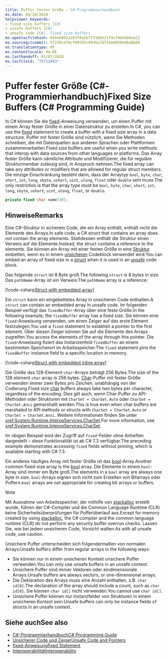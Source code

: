 ```yaml
---
title: Puffer fester Größe – C#-Programmierhandbuch
ms.date: 04/20/2018
helpviewer_keywords:
- fixed size buffers [C#]
- unsafe buffers [C#]
- unsafe code [C#], fixed size buffers
ms.openlocfilehash: b5be6892a265f0a2b7f3109321fdcf46d4b0ea22
ms.sourcegitcommit: 5f236cd78cf09593c8945a7d753e0850e96a0b80
ms.translationtype: HT
ms.contentlocale: de-DE
ms.lasthandoff: 01/07/2020
ms.locfileid: "75711843"
---
```

# <a name="fixed-size-buffers-c-programming-guide"></a><span data-ttu-id="47dc7-102">Puffer fester Größe (C#-Programmierhandbuch)</span><span class="sxs-lookup"><span data-stu-id="47dc7-102">Fixed Size Buffers (C# Programming Guide)</span></span>

<span data-ttu-id="47dc7-103">In C# können Sie die [fixed](../../language-reference/keywords/fixed-statement.md)-Anweisung verwenden, um einen Puffer mit einem Array fester Größe in einer Datenstruktur zu erstellen.</span><span class="sxs-lookup"><span data-stu-id="47dc7-103">In C#, you can use the [fixed](../../language-reference/keywords/fixed-statement.md) statement to create a buffer with a fixed size array in a data structure.</span></span> <span data-ttu-id="47dc7-104">Puffer mit fester Größe sind nützlich, wenn Sie Methoden schreiben, die mit Datenquellen aus anderen Sprachen oder Plattformen zusammenarbeiten.</span><span class="sxs-lookup"><span data-stu-id="47dc7-104">Fixed size buffers are useful when you write methods that interop with data sources from other languages or platforms.</span></span> <span data-ttu-id="47dc7-105">Das Array fester Größe kann sämtliche Attribute und Modifizierer, die für reguläre Strukturmember zulässig sind, in Anspruch nehmen.</span><span class="sxs-lookup"><span data-stu-id="47dc7-105">The fixed array can take any attributes or modifiers that are allowed for regular struct members.</span></span> <span data-ttu-id="47dc7-106">Die einzige Einschränkung besteht darin, dass der Arraytyp `bool`, `byte`, `char`, `short`, `int`, `long`, `sbyte`, `ushort`, `uint`, `ulong`, `float` oder `double` sein muss.</span><span class="sxs-lookup"><span data-stu-id="47dc7-106">The only restriction is that the array type must be `bool`, `byte`, `char`, `short`, `int`, `long`, `sbyte`, `ushort`, `uint`, `ulong`, `float`, or `double`.</span></span>

```csharp
private fixed char name[30];
```

## <a name="remarks"></a><span data-ttu-id="47dc7-107">Hinweise</span><span class="sxs-lookup"><span data-stu-id="47dc7-107">Remarks</span></span>

<span data-ttu-id="47dc7-108">Eine C#-Struktur in sicherem Code, die ein Array enthält, enthält nicht die Elemente des Arrays.</span><span class="sxs-lookup"><span data-stu-id="47dc7-108">In safe code, a C# struct that contains an array does not contain the array elements.</span></span> <span data-ttu-id="47dc7-109">Stattdessen enthält die Struktur einen Verweis auf die Elemente.</span><span class="sxs-lookup"><span data-stu-id="47dc7-109">Instead, the struct contains a reference to the elements.</span></span> <span data-ttu-id="47dc7-110">Sie können ein Array mit einer festen Größe in eine [Struktur](../../language-reference/keywords/struct.md) einbetten, wenn es in einem [unsicheren](../../language-reference/keywords/unsafe.md) Codeblock verwendet wird.</span><span class="sxs-lookup"><span data-stu-id="47dc7-110">You can embed an array of fixed size in a [struct](../../language-reference/keywords/struct.md) when it is used in an [unsafe](../../language-reference/keywords/unsafe.md) code block.</span></span>

<span data-ttu-id="47dc7-111">Das folgende `struct` ist 8 Byte groß.</span><span class="sxs-lookup"><span data-stu-id="47dc7-111">The following `struct` is 8 bytes in size.</span></span> <span data-ttu-id="47dc7-112">Das `pathName`-Array ist ein Verweis:</span><span class="sxs-lookup"><span data-stu-id="47dc7-112">The `pathName` array is a reference:</span></span>

[!code-csharp[Struct with embedded array](../../../../samples/snippets/csharp/keywords/FixedKeywordExamples.cs#6)]

<span data-ttu-id="47dc7-113">Ein `struct` kann ein eingebettetes Array in unsicheren Code enthalten.</span><span class="sxs-lookup"><span data-stu-id="47dc7-113">A `struct` can contain an embedded array in unsafe code.</span></span> <span data-ttu-id="47dc7-114">Im folgenden Beispiel verfügt das `fixedBuffer`-Array über eine feste Größe.</span><span class="sxs-lookup"><span data-stu-id="47dc7-114">In the following example, the `fixedBuffer` array has a fixed size.</span></span> <span data-ttu-id="47dc7-115">Sie können eine `fixed`-Anweisung verwenden, um einen Zeiger auf das erste Element festzulegen.</span><span class="sxs-lookup"><span data-stu-id="47dc7-115">You use a `fixed` statement to establish a pointer to the first element.</span></span> <span data-ttu-id="47dc7-116">Über diesen Zeiger können Sie auf die Elemente des Arrays zugreifen.</span><span class="sxs-lookup"><span data-stu-id="47dc7-116">You access the elements of the array through this pointer.</span></span> <span data-ttu-id="47dc7-117">Die `fixed`-Anweisung fixiert das Instanzenfeld `fixedBuffer` an einem bestimmten Speicherort im Arbeitsspeicher.</span><span class="sxs-lookup"><span data-stu-id="47dc7-117">The `fixed` statement pins the `fixedBuffer` instance field to a specific location in memory.</span></span>

[!code-csharp[Struct with embedded inline array](../../../../samples/snippets/csharp/keywords/FixedKeywordExamples.cs#7)]

<span data-ttu-id="47dc7-118">Die Größe des 128-Element-`char`-Arrays beträgt 256 Bytes.</span><span class="sxs-lookup"><span data-stu-id="47dc7-118">The size of the 128 element `char` array is 256 bytes.</span></span> <span data-ttu-id="47dc7-119">[Char](../../language-reference/builtin-types/char.md)-Puffer mit fester Größe verwenden immer zwei Bytes pro Zeichen, unabhängig von der Codierung.</span><span class="sxs-lookup"><span data-stu-id="47dc7-119">Fixed size [char](../../language-reference/builtin-types/char.md) buffers always take two bytes per character, regardless of the encoding.</span></span> <span data-ttu-id="47dc7-120">Dies gilt auch, wenn Char-Puffer zu API-Methoden oder Strukturen mit `CharSet = CharSet.Auto` oder `CharSet = CharSet.Ansi` gemarshallt werden.</span><span class="sxs-lookup"><span data-stu-id="47dc7-120">This is true even when char buffers are marshaled to API methods or structs with `CharSet = CharSet.Auto` or `CharSet = CharSet.Ansi`.</span></span> <span data-ttu-id="47dc7-121">Weitere Informationen finden Sie unter <xref:System.Runtime.InteropServices.CharSet>.</span><span class="sxs-lookup"><span data-stu-id="47dc7-121">For more information, see <xref:System.Runtime.InteropServices.CharSet>.</span></span>

<span data-ttu-id="47dc7-122">Im obigen Beispiel wird der Zugriff auf `fixed`-Felder ohne Anheften dargestellt – diese Funktionalität ist ab C# 7.3 verfügbar.</span><span class="sxs-lookup"><span data-stu-id="47dc7-122">The  preceding example demonstrates accessing `fixed` fields without pinning, which is available starting with C# 7.3.</span></span>

<span data-ttu-id="47dc7-123">Ein anderes häufiges Array mit fester Größe ist das [bool](../../language-reference/builtin-types/bool.md)-Array.</span><span class="sxs-lookup"><span data-stu-id="47dc7-123">Another common fixed-size array is the [bool](../../language-reference/builtin-types/bool.md) array.</span></span> <span data-ttu-id="47dc7-124">Die Elemente in einem `bool`-Array sind immer ein Byte groß.</span><span class="sxs-lookup"><span data-stu-id="47dc7-124">The elements in a `bool` array are always one byte in size.</span></span> <span data-ttu-id="47dc7-125">`bool`-Arrays eignen sich nicht zum Erstellen von Bitarrays oder Puffern.</span><span class="sxs-lookup"><span data-stu-id="47dc7-125">`bool` arrays are not appropriate for creating bit arrays or buffers.</span></span>

> [!NOTE]
> <span data-ttu-id="47dc7-126">Mit Ausnahme von Arbeitsspeicher, der mithilfe von [stackalloc](../../language-reference/operators/stackalloc.md) erstellt wurde, führen der C#-Compiler und die Common Language Runtime (CLR) keine Sicherheitsüberprüfungen für Pufferüberlauf aus.</span><span class="sxs-lookup"><span data-stu-id="47dc7-126">Except for memory created by using [stackalloc](../../language-reference/operators/stackalloc.md), the C# compiler and the common language runtime (CLR) do not perform any security buffer overrun checks.</span></span> <span data-ttu-id="47dc7-127">Lassen Sie, wie bei jedem unsicheren Code, Vorsicht walten.</span><span class="sxs-lookup"><span data-stu-id="47dc7-127">As with all unsafe code, use caution.</span></span>

<span data-ttu-id="47dc7-128">Unsichere Puffer unterscheiden sich folgendermaßen von normalen Arrays:</span><span class="sxs-lookup"><span data-stu-id="47dc7-128">Unsafe buffers differ from regular arrays in the following ways:</span></span>

- <span data-ttu-id="47dc7-129">Sie können nur in einem unsicheren Kontext unsichere Puffer verwenden.</span><span class="sxs-lookup"><span data-stu-id="47dc7-129">You can only use unsafe buffers in an unsafe context.</span></span>
- <span data-ttu-id="47dc7-130">Unsichere Puffer sind immer Vektoren oder eindimensionale Arrays.</span><span class="sxs-lookup"><span data-stu-id="47dc7-130">Unsafe buffers are always vectors, or one-dimensional arrays.</span></span>
- <span data-ttu-id="47dc7-131">Die Deklaration des Arrays muss eine Anzahl enthalten, z.B. `char id[8]`.</span><span class="sxs-lookup"><span data-stu-id="47dc7-131">The declaration of the array should include a count, such as `char id[8]`.</span></span> <span data-ttu-id="47dc7-132">Sie können `char id[]` nicht verwenden.</span><span class="sxs-lookup"><span data-stu-id="47dc7-132">You cannot use `char id[]`.</span></span>
- <span data-ttu-id="47dc7-133">Unsichere Puffer können nur Instanzfelder von Strukturen in einem unsicheren Kontext sein.</span><span class="sxs-lookup"><span data-stu-id="47dc7-133">Unsafe buffers can only be instance fields of structs in an unsafe context.</span></span>

## <a name="see-also"></a><span data-ttu-id="47dc7-134">Siehe auch</span><span class="sxs-lookup"><span data-stu-id="47dc7-134">See also</span></span>

- [<span data-ttu-id="47dc7-135">C#-Programmierhandbuch</span><span class="sxs-lookup"><span data-stu-id="47dc7-135">C# Programming Guide</span></span>](../index.md)
- [<span data-ttu-id="47dc7-136">Unsicherer Code und Zeiger</span><span class="sxs-lookup"><span data-stu-id="47dc7-136">Unsafe Code and Pointers</span></span>](index.md)
- [<span data-ttu-id="47dc7-137">fixed-Anweisung</span><span class="sxs-lookup"><span data-stu-id="47dc7-137">fixed Statement</span></span>](../../language-reference/keywords/fixed-statement.md)
- [<span data-ttu-id="47dc7-138">Interoperabilität</span><span class="sxs-lookup"><span data-stu-id="47dc7-138">Interoperability</span></span>](../interop/index.md)
